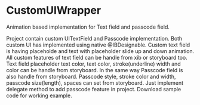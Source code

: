 # CustomUIWrapper
Animation based implementation for Text field and passcode field.

Project contain custom UITextField and Passcode implementation. Both custom UI has implemented using native @IBDesignable.
Custom text field is having placeholde and text with placeholder slide up and down animation. All custom features of text field can be handle from xib or storyboard too.
Text field placeholder text color, text color, stroke(underline) width and color can be handle from storyboard. 
In the same way Passcode field is also handle from storyboard. Passcode style, stroke color and width, passcode size(length), spaces can set from storyboard.
Just implement delegate method to add passcode feature in project.
 Download sample code for working example.
